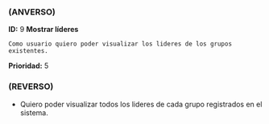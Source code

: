 ### (ANVERSO)
**ID:** 9 **Mostrar líderes**

`Como usuario quiero poder visualizar los lideres de los grupos existentes.`

**Prioridad:** 5

### (REVERSO)

* Quiero poder visualizar todos los lideres de cada grupo registrados en el sistema.
